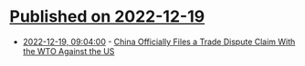 # [Published on 2022-12-19](index.md)

* [2022-12-19, 09:04:00](https://soylentnews.org/article.pl?sid=22/12/18/1637217&from=rss) - [China Officially Files a Trade Dispute Claim With the WTO Against the US](https://soylentnews.org/article.pl?sid=22/12/18/1637217&from=rss)
